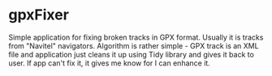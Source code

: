 # gpxFixer

Simple application for fixing broken tracks in GPX format. Usually it is tracks from "Navitel" navigators. 
Algorithm is rather simple - GPX track is an XML file and application just cleans it up using Tidy library and gives it back to user. If app can't fix it, it gives me know for I can enhance it.
